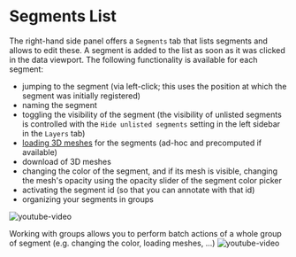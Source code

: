 # Segments List

The right-hand side panel offers a `Segments` tab that lists segments and allows to edit these.
A segment is added to the list as soon as it was clicked in the data viewport.
The following functionality is available for each segment:

- jumping to the segment (via left-click; this uses the position at which the segment was initially registered)
- naming the segment
- toggling the visibility of the segment (the visibility of unlisted segments is controlled with the `Hide unlisted segments` setting in the left sidebar in the `Layers` tab)
- [loading 3D meshes](../meshes/loading_meshes.md) for the segments (ad-hoc and precomputed if available)
- download of 3D meshes
- changing the color of the segment, and if its mesh is visible, changing the mesh's opacity using the opacity slider of the segment color picker
- activating the segment id (so that you can annotate with that id)
- organizing your segments in groups

![youtube-video](https://www.youtube.com/embed/BJ7lblTSVKY)

Working with groups allows you to perform batch actions of a whole group of segment (e.g. changing the color, loading meshes, ...)
![youtube-video](https://www.youtube.com/embed/lz-3kFWQ2H8)
